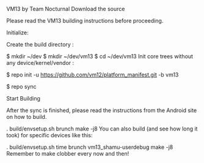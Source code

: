 VM13 by Team Nocturnal
Download the source

Please read the VM13 building instructions before proceeding.

Initialize:

Create the build directory :

$ mkdir ~/dev
$ mkdir ~/dev/vm13
$ cd ~/dev/vm13
Init core trees without any device/kernel/vendor :

$ repo init -u https://github.com/vm12/platform_manifest.git -b vm13

$ repo sync

Start Building

After the sync is finished, please read the instructions from the Android site on how to build.

. build/envsetup.sh
brunch
make -j8
You can also build (and see how long it took) for specific devices like this:

. build/envsetup.sh
time brunch vm13_shamu-userdebug
make -j8
Remember to make clobber every now and then!
